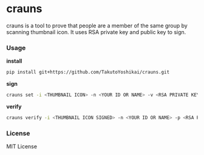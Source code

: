 # crauns
crauns is a tool to prove that people are a member of the same group by scanning thumbnail icon. It uses RSA private key and public key to sign.

### Usage
**install**
```bash
pip install git+https://github.com/TakutoYoshikai/crauns.git
```

**sign**
```bash
crauns set -i <THUMBNAIL ICON> -n <YOUR ID OR NAME> -v <RSA PRIVATE KEY>
```

**verify**
```bash
crauns verify -i <THUMBNAIL ICON SIGNED> -n <YOUR ID OR NAME> -p <RSA PUBLIC KEY>
```

### License
MIT License
